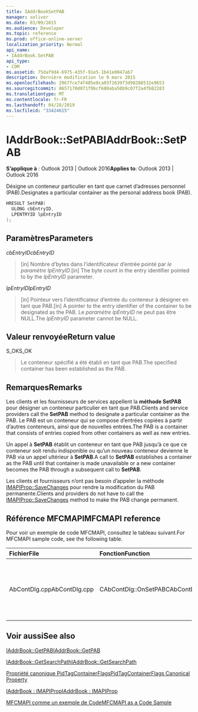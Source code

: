 ```yaml
---
title: IAddrBookSetPAB
manager: soliver
ms.date: 03/09/2015
ms.audience: Developer
ms.topic: reference
ms.prod: office-online-server
localization_priority: Normal
api_name:
- IAddrBook.SetPAB
api_type:
- COM
ms.assetid: 75daf9d4-6975-435f-91e5-1b41e0047ab7
description: Dernière modification le 9 mars 2015
ms.openlocfilehash: 29677ce74f405e8ca03f1639f3d98288532e9653
ms.sourcegitcommit: 8657170d071f9bcf680aba50b9c07f2a4fb82283
ms.translationtype: MT
ms.contentlocale: fr-FR
ms.lasthandoff: 04/28/2019
ms.locfileid: "33424615"
---
```

# <a name="iaddrbooksetpab"></a><span data-ttu-id="139d5-103">IAddrBook::SetPAB</span><span class="sxs-lookup"><span data-stu-id="139d5-103">IAddrBook::SetPAB</span></span>

  
  
<span data-ttu-id="139d5-104">**S’applique à** : Outlook 2013 | Outlook 2016</span><span class="sxs-lookup"><span data-stu-id="139d5-104">**Applies to**: Outlook 2013 | Outlook 2016</span></span> 
  
<span data-ttu-id="139d5-105">Désigne un conteneur particulier en tant que carnet d’adresses personnel (PAB).</span><span class="sxs-lookup"><span data-stu-id="139d5-105">Designates a particular container as the personal address book (PAB).</span></span>
  
```cpp
HRESULT SetPAB(
  ULONG cbEntryID,
  LPENTRYID lpEntryID
);
```

## <a name="parameters"></a><span data-ttu-id="139d5-106">Paramètres</span><span class="sxs-lookup"><span data-stu-id="139d5-106">Parameters</span></span>

 <span data-ttu-id="139d5-107">_cbEntryID_</span><span class="sxs-lookup"><span data-stu-id="139d5-107">_cbEntryID_</span></span>
  
> <span data-ttu-id="139d5-108">[in] Nombre d’bytes dans l’identificateur d’entrée pointé par _le paramètre lpEntryID._</span><span class="sxs-lookup"><span data-stu-id="139d5-108">[in] The byte count in the entry identifier pointed to by the  _lpEntryID_ parameter.</span></span> 
    
 <span data-ttu-id="139d5-109">_lpEntryID_</span><span class="sxs-lookup"><span data-stu-id="139d5-109">_lpEntryID_</span></span>
  
> <span data-ttu-id="139d5-110">[in] Pointeur vers l’identificateur d’entrée du conteneur à désigner en tant que PAB.</span><span class="sxs-lookup"><span data-stu-id="139d5-110">[in] A pointer to the entry identifier of the container to be designated as the PAB.</span></span> <span data-ttu-id="139d5-111">Le  _paramètre lpEntryID_ ne peut pas être NULL.</span><span class="sxs-lookup"><span data-stu-id="139d5-111">The  _lpEntryID_ parameter cannot be NULL.</span></span> 
    
## <a name="return-value"></a><span data-ttu-id="139d5-112">Valeur renvoyée</span><span class="sxs-lookup"><span data-stu-id="139d5-112">Return value</span></span>

<span data-ttu-id="139d5-113">S_OK</span><span class="sxs-lookup"><span data-stu-id="139d5-113">S_OK</span></span> 
  
> <span data-ttu-id="139d5-114">Le conteneur spécifié a été établi en tant que PAB.</span><span class="sxs-lookup"><span data-stu-id="139d5-114">The specified container has been established as the PAB.</span></span>
    
## <a name="remarks"></a><span data-ttu-id="139d5-115">Remarques</span><span class="sxs-lookup"><span data-stu-id="139d5-115">Remarks</span></span>

<span data-ttu-id="139d5-116">Les clients et les fournisseurs de services appellent la **méthode SetPAB** pour désigner un conteneur particulier en tant que PAB.</span><span class="sxs-lookup"><span data-stu-id="139d5-116">Clients and service providers call the **SetPAB** method to designate a particular container as the PAB.</span></span> <span data-ttu-id="139d5-117">Le PAB est un conteneur qui se compose d’entrées copiées à partir d’autres conteneurs, ainsi que de nouvelles entrées.</span><span class="sxs-lookup"><span data-stu-id="139d5-117">The PAB is a container that consists of entries copied from other containers as well as new entries.</span></span> 
  
<span data-ttu-id="139d5-118">Un appel à **SetPAB** établit un conteneur en tant que PAB jusqu’à ce que ce conteneur soit rendu indisponible ou qu’un nouveau conteneur devienne le PAB via un appel ultérieur à **SetPAB**.</span><span class="sxs-lookup"><span data-stu-id="139d5-118">A call to **SetPAB** establishes a container as the PAB until that container is made unavailable or a new container becomes the PAB through a subsequent call to **SetPAB**.</span></span> 
  
<span data-ttu-id="139d5-119">Les clients et fournisseurs n’ont pas besoin d’appeler la méthode [IMAPIProp::SaveChanges](imapiprop-savechanges.md) pour rendre la modification du PAB permanente.</span><span class="sxs-lookup"><span data-stu-id="139d5-119">Clients and providers do not have to call the [IMAPIProp::SaveChanges](imapiprop-savechanges.md) method to make the PAB change permanent.</span></span> 
  
## <a name="mfcmapi-reference"></a><span data-ttu-id="139d5-120">Référence MFCMAPI</span><span class="sxs-lookup"><span data-stu-id="139d5-120">MFCMAPI reference</span></span>

<span data-ttu-id="139d5-121">Pour voir un exemple de code MFCMAPI, consultez le tableau suivant.</span><span class="sxs-lookup"><span data-stu-id="139d5-121">For MFCMAPI sample code, see the following table.</span></span>
  
|<span data-ttu-id="139d5-122">**Fichier**</span><span class="sxs-lookup"><span data-stu-id="139d5-122">**File**</span></span>|<span data-ttu-id="139d5-123">**Fonction**</span><span class="sxs-lookup"><span data-stu-id="139d5-123">**Function**</span></span>|<span data-ttu-id="139d5-124">**Commentaire**</span><span class="sxs-lookup"><span data-stu-id="139d5-124">**Comment**</span></span>|
|:-----|:-----|:-----|
|<span data-ttu-id="139d5-125">AbContDlg.cpp</span><span class="sxs-lookup"><span data-stu-id="139d5-125">AbContDlg.cpp</span></span>  <br/> |<span data-ttu-id="139d5-126">CAbContDlg::OnSetPAB</span><span class="sxs-lookup"><span data-stu-id="139d5-126">CAbContDlg::OnSetPAB</span></span>  <br/> |<span data-ttu-id="139d5-127">MFCMAPI utilise la **méthode SetPAB** pour faire du conteneur spécifié le PAB.</span><span class="sxs-lookup"><span data-stu-id="139d5-127">MFCMAPI uses the **SetPAB** method to make the specified container the PAB.</span></span>  <br/> |
   
## <a name="see-also"></a><span data-ttu-id="139d5-128">Voir aussi</span><span class="sxs-lookup"><span data-stu-id="139d5-128">See also</span></span>



[<span data-ttu-id="139d5-129">IAddrBook::GetPAB</span><span class="sxs-lookup"><span data-stu-id="139d5-129">IAddrBook::GetPAB</span></span>](iaddrbook-getpab.md)
  
[<span data-ttu-id="139d5-130">IAddrBook::GetSearchPath</span><span class="sxs-lookup"><span data-stu-id="139d5-130">IAddrBook::GetSearchPath</span></span>](iaddrbook-getsearchpath.md)
  
[<span data-ttu-id="139d5-131">Propriété canonique PidTagContainerFlags</span><span class="sxs-lookup"><span data-stu-id="139d5-131">PidTagContainerFlags Canonical Property</span></span>](pidtagcontainerflags-canonical-property.md)
  
[<span data-ttu-id="139d5-132">IAddrBook : IMAPIProp</span><span class="sxs-lookup"><span data-stu-id="139d5-132">IAddrBook : IMAPIProp</span></span>](iaddrbookimapiprop.md)


[<span data-ttu-id="139d5-133">MFCMAPI comme un exemple de Code</span><span class="sxs-lookup"><span data-stu-id="139d5-133">MFCMAPI as a Code Sample</span></span>](mfcmapi-as-a-code-sample.md)

